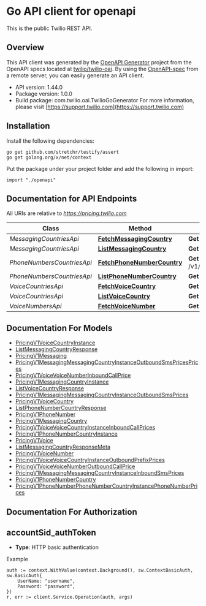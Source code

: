 # Go API client for openapi

This is the public Twilio REST API.

## Overview
This API client was generated by the [OpenAPI Generator](https://openapi-generator.tech) project from the OpenAPI specs located at [twilio/twilio-oai](https://github.com/twilio/twilio-oai/tree/main/spec).  By using the [OpenAPI-spec](https://www.openapis.org/) from a remote server, you can easily generate an API client.

- API version: 1.44.0
- Package version: 1.0.0
- Build package: com.twilio.oai.TwilioGoGenerator
For more information, please visit [https://support.twilio.com](https://support.twilio.com)

## Installation

Install the following dependencies:

```shell
go get github.com/stretchr/testify/assert
go get golang.org/x/net/context
```

Put the package under your project folder and add the following in import:

```golang
import "./openapi"
```

## Documentation for API Endpoints

All URIs are relative to *https://pricing.twilio.com*

Class | Method | HTTP request | Description
------------ | ------------- | ------------- | -------------
*MessagingCountriesApi* | [**FetchMessagingCountry**](docs/MessagingCountriesApi.md#fetchmessagingcountry) | **Get** /v1/Messaging/Countries/{IsoCountry} | 
*MessagingCountriesApi* | [**ListMessagingCountry**](docs/MessagingCountriesApi.md#listmessagingcountry) | **Get** /v1/Messaging/Countries | 
*PhoneNumbersCountriesApi* | [**FetchPhoneNumberCountry**](docs/PhoneNumbersCountriesApi.md#fetchphonenumbercountry) | **Get** /v1/PhoneNumbers/Countries/{IsoCountry} | 
*PhoneNumbersCountriesApi* | [**ListPhoneNumberCountry**](docs/PhoneNumbersCountriesApi.md#listphonenumbercountry) | **Get** /v1/PhoneNumbers/Countries | 
*VoiceCountriesApi* | [**FetchVoiceCountry**](docs/VoiceCountriesApi.md#fetchvoicecountry) | **Get** /v1/Voice/Countries/{IsoCountry} | 
*VoiceCountriesApi* | [**ListVoiceCountry**](docs/VoiceCountriesApi.md#listvoicecountry) | **Get** /v1/Voice/Countries | 
*VoiceNumbersApi* | [**FetchVoiceNumber**](docs/VoiceNumbersApi.md#fetchvoicenumber) | **Get** /v1/Voice/Numbers/{Number} | 


## Documentation For Models

 - [PricingV1VoiceCountryInstance](docs/PricingV1VoiceCountryInstance.md)
 - [ListMessagingCountryResponse](docs/ListMessagingCountryResponse.md)
 - [PricingV1Messaging](docs/PricingV1Messaging.md)
 - [PricingV1MessagingMessagingCountryInstanceOutboundSmsPricesPrices](docs/PricingV1MessagingMessagingCountryInstanceOutboundSmsPricesPrices.md)
 - [PricingV1VoiceVoiceNumberInboundCallPrice](docs/PricingV1VoiceVoiceNumberInboundCallPrice.md)
 - [PricingV1MessagingCountryInstance](docs/PricingV1MessagingCountryInstance.md)
 - [ListVoiceCountryResponse](docs/ListVoiceCountryResponse.md)
 - [PricingV1MessagingMessagingCountryInstanceOutboundSmsPrices](docs/PricingV1MessagingMessagingCountryInstanceOutboundSmsPrices.md)
 - [PricingV1VoiceCountry](docs/PricingV1VoiceCountry.md)
 - [ListPhoneNumberCountryResponse](docs/ListPhoneNumberCountryResponse.md)
 - [PricingV1PhoneNumber](docs/PricingV1PhoneNumber.md)
 - [PricingV1MessagingCountry](docs/PricingV1MessagingCountry.md)
 - [PricingV1VoiceVoiceCountryInstanceInboundCallPrices](docs/PricingV1VoiceVoiceCountryInstanceInboundCallPrices.md)
 - [PricingV1PhoneNumberCountryInstance](docs/PricingV1PhoneNumberCountryInstance.md)
 - [PricingV1Voice](docs/PricingV1Voice.md)
 - [ListMessagingCountryResponseMeta](docs/ListMessagingCountryResponseMeta.md)
 - [PricingV1VoiceNumber](docs/PricingV1VoiceNumber.md)
 - [PricingV1VoiceVoiceCountryInstanceOutboundPrefixPrices](docs/PricingV1VoiceVoiceCountryInstanceOutboundPrefixPrices.md)
 - [PricingV1VoiceVoiceNumberOutboundCallPrice](docs/PricingV1VoiceVoiceNumberOutboundCallPrice.md)
 - [PricingV1MessagingMessagingCountryInstanceInboundSmsPrices](docs/PricingV1MessagingMessagingCountryInstanceInboundSmsPrices.md)
 - [PricingV1PhoneNumberCountry](docs/PricingV1PhoneNumberCountry.md)
 - [PricingV1PhoneNumberPhoneNumberCountryInstancePhoneNumberPrices](docs/PricingV1PhoneNumberPhoneNumberCountryInstancePhoneNumberPrices.md)


## Documentation For Authorization



## accountSid_authToken

- **Type**: HTTP basic authentication

Example

```golang
auth := context.WithValue(context.Background(), sw.ContextBasicAuth, sw.BasicAuth{
    UserName: "username",
    Password: "password",
})
r, err := client.Service.Operation(auth, args)
```

